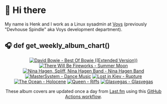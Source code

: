 # 👋 Hi there

My name is Henk and I work as a Linux sysadmin at <a href="https://www.voys.co/about/">Voys</a> (previously "Devhouse Spindle" aka Voys development department).

## 🎧 def get_weekly_album_chart()
<!-- lastfm -->
<p align="center"><a href="https://www.last.fm/music/David+Bowie/Best+Of+Bowie+((Extended+Version))"><img src="https://lastfm.freetls.fastly.net/i/u/64s/bc4494ee00f1bf665b8beffd2753919b.jpg" title="David Bowie - Best Of Bowie ((Extended Version))"></a> <a href="https://www.last.fm/music/There+Will+Be+Fireworks/Summer+Moon"><img src="https://lastfm.freetls.fastly.net/i/u/64s/c819d877ba8ed8a2dc2b4a9a3fa8c134.jpg" title="There Will Be Fireworks - Summer Moon"></a> <a href="https://www.last.fm/music/Nina+Hagen,+Spliff,+Nina+Hagen+Band/Nina+Hagen+Band"><img src="https://lastfm.freetls.fastly.net/i/u/64s/375b06f7700776a649cc833e59960c6f.jpg" title="Nina Hagen, Spliff, Nina Hagen Band - Nina Hagen Band"></a> <a href="https://www.last.fm/music/MasterSystem/Dance+Music"><img src="https://lastfm.freetls.fastly.net/i/u/64s/71a5179c776568f60562895084a4c94e.jpg" title="MasterSystem - Dance Music"></a> <a href="https://www.last.fm/music/Lost+in+Kiev/Rupture"><img src="https://lastfm.freetls.fastly.net/i/u/64s/b7a1e53931f66e64e11c0b702a027591.png" title="Lost in Kiev - Rupture"></a> <a href="https://www.last.fm/music/The+Ocean/Holocene"><img src="https://lastfm.freetls.fastly.net/i/u/64s/b794b164e830e935d124823186327c0f.jpg" title="The Ocean - Holocene"></a> <a href="https://www.last.fm/music/Queen/Riffs"><img src="https://lastfm.freetls.fastly.net/i/u/64s/1eaccdbf730cc2100278021b9f3373b1.jpg" title="Queen - Riffs"></a> <a href="https://www.last.fm/music/Glasvegas/Glasvegas"><img src="https://lastfm.freetls.fastly.net/i/u/64s/ac824adac9df45bfa87b643ff101080f.png" title="Glasvegas - Glasvegas"></a> </p>

<p align="center">These album covers are updated once a day from <a href="https://www.last.fm/user/hbokh">Last.fm</a> using this <a href="https://github.com/marketplace/actions/lastfm-to-markdown">GitHub Actions workflow</a>.</p>
